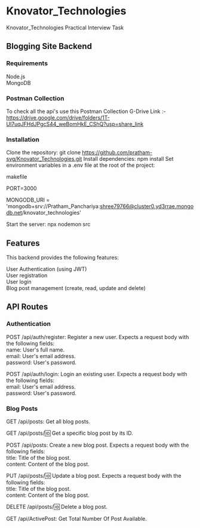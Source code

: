 # Knovator_Technologies
Knovator_Technologies Practical Interview Task

## Blogging Site Backend

### Requirements
Node.js  
MongoDB 

### Postman Collection 
To check all the api's use this Postman Collection
G-Drive Link :-  https://drive.google.com/drive/folders/1T-Ul7uqJFHdJPgcS44_weBomHkE_CShQ?usp=share_link

### Installation
Clone the repository: git clone https://github.com/pratham-svg/Knovator_Technologies.git
Install dependencies: npm install
Set environment variables in a .env file at the root of the project:

makefile

PORT=3000

MONGODB_URl = 'mongodb+srv://Pratham_Panchariya:shree79766@cluster0.yd3rrae.mongodb.net/knovator_technologies'

Start the server: npx nodemon src

## Features

This backend provides the following features:

User Authentication (using JWT)    
User registration   
User login   
Blog post management (create, read, update and delete)

## API Routes

### Authentication

POST /api/auth/register: Register a new user. Expects a request   body with the following fields:   
name: User's full name.   
email: User's email address.   
password: User's password.  

POST /api/auth/login: Login an existing user. Expects a request body with the following fields:  
email: User's email address.  
password: User's password.  

### Blog Posts

GET /api/posts: Get all blog posts.

GET /api/posts/:id: Get a specific blog post by its ID.  

POST /api/posts: Create a new blog post. Expects a request body   with the following fields:   
title: Title of the blog post.   
content: Content of the blog post.   

PUT /api/posts/:id: Update a blog post. Expects a request body   with the following fields:   
title: Title of the blog post.   
content: Content of the blog post.   
 
DELETE /api/posts/:id: Delete a blog post.

GET /api/ActivePost: Get Total Number Of Post Available.


